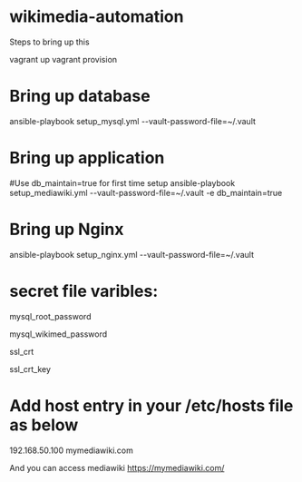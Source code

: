 # wikimedia-automation

Steps to bring up this 

vagrant up
vagrant provision

# Bring up database 
ansible-playbook setup_mysql.yml --vault-password-file=~/.vault

# Bring up application
#Use db_maintain=true for first time setup 
ansible-playbook setup_mediawiki.yml --vault-password-file=~/.vault -e db_maintain=true 

# Bring up Nginx 

ansible-playbook setup_nginx.yml --vault-password-file=~/.vault

# secret file varibles:
 mysql_root_password
 
 mysql_wikimed_password
 
 ssl_crt
 
 ssl_crt_key

# Add host entry in your /etc/hosts file as below

192.168.50.100 mymediawiki.com

And you can access mediawiki 
https://mymediawiki.com/
